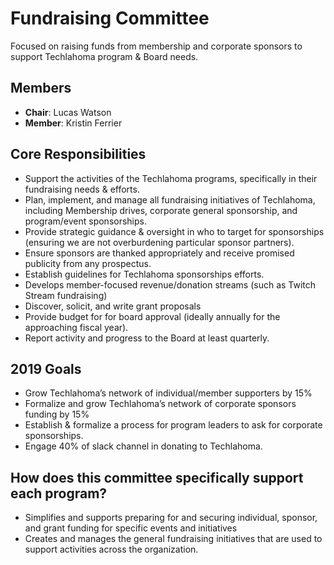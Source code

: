 # Fundraising Committee
Focused on raising funds from membership and corporate sponsors to support Techlahoma program & Board needs.  

## Members
* **Chair**: Lucas Watson 
* **Member**: Kristin Ferrier

## Core Responsibilities
* Support the activities of the Techlahoma programs, specifically in their fundraising needs & efforts.
* Plan, implement, and manage all fundraising initiatives of Techlahoma, including Membership drives, corporate general sponsorship, and program/event sponsorships.
* Provide strategic guidance & oversight in who to target for sponsorships (ensuring we are not overburdening particular sponsor partners).
* Ensure sponsors are thanked appropriately and receive promised publicity from any prospectus.
* Establish guidelines for Techlahoma sponsorships efforts.
* Develops member-focused revenue/donation streams (such as Twitch Stream fundraising)
* Discover, solicit, and write grant proposals
* Provide budget for for board approval (ideally annually for the approaching fiscal year).
* Report activity and progress to the Board at least quarterly.

## 2019 Goals
* Grow Techlahoma’s network of individual/member supporters by 15%
* Formalize and grow Techlahoma’s network of corporate sponsors funding by 15%
* Establish & formalize a process for program leaders to ask for corporate sponsorships.
* Engage 40% of slack channel in donating to Techlahoma.

## How does this committee specifically support each program?
* Simplifies and supports preparing for and securing individual, sponsor, and grant funding for specific events and initiatives
* Creates and manages the general fundraising initiatives that are used to support activities across the organization.
